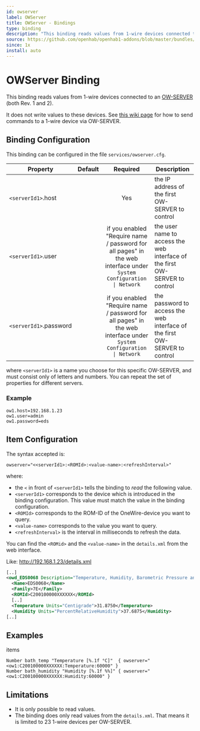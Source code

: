 ```yaml
---
id: owserver
label: OWServer
title: OWServer - Bindings
type: binding
description: "This binding reads values from 1-wire devices connected to an [OW-SERVER](http://www.embeddeddatasystems.com/OW-SERVER-1-Wire-to-Ethernet-Server-Revision-2_p_152.html) (both Rev. 1 and 2)."
source: https://github.com/openhab/openhab1-addons/blob/master/bundles/binding/org.openhab.binding.owserver/README.md
since: 1x
install: auto
---
```


<!-- Attention authors: Do not edit directly. Please add your changes to the appropriate source repository -->

<!-- {% include base.html %} -->

# OWServer Binding

This binding reads values from 1-wire devices connected to an [OW-SERVER](http://www.embeddeddatasystems.com/OW-SERVER-1-Wire-to-Ethernet-Server-Revision-2_p_152.html) (both Rev. 1 and 2).

It does not write values to these devices.  See [this wiki page](https://github.com/openhab/openhab1-addons/wiki/Samples-Binding-Config#how-to-turn-onoff-a-switch-from-ow-server-via-http-binding) for how to send commands to a 1-wire device via OW-SERVER.

## Binding Configuration

This binding can be configured in the file `services/owserver.cfg`.

| Property | Default | Required | Description |
|----------|---------|:--------:|-------------|
| `<serverId1>`.host | |   Yes    | the IP address of the first OW-SERVER to control |
| `<serverId1>`.user | | if you enabled "Require name / password for all pages" in the web interface under `System Configuration \| Network` | the user name to access the web interface of the first OW-SERVER to control |
| `<serverId1>`.password | | if you enabled "Require name / password for all pages" in the web interface under `System Configuration \| Network` | the password to access the web interface of the first OW-SERVER to control |

where `<serverId1>` is a name you choose for this specific OW-SERVER, and must consist only of letters and numbers.  You can repeat the set of properties for different servers.

### Example

```
ow1.host=192.168.1.23
ow1.user=admin
ow1.password=eds
```

## Item Configuration

The syntax accepted is:

```
owserver="<<serverId1>:<ROMId>:<value-name>:<refreshInterval>"
```

where:

* the `<` in front of `<serverId1>` tells the binding to _read_ the following value.
* `<serverId1>` corresponds to the device which is introduced in the binding configuration. This value must match the value in the binding configuration.
* `<ROMId>` corresponds to the ROM-ID of the OneWire-device you want to query.
* `<value-name>` corresponds to the value you want to query.
* `<refreshInterval>` is the interval in milliseconds to refresh the data.

You can find the `<ROMid>` and the `<value-name>` in the `details.xml` from the web interface.

Like: http://192.168.1.23/details.xml

```xml
[..]
<owd_EDS0068 Description="Temperature, Humidity, Barometric Pressure and Light Sensor">
  <Name>EDS0068</Name>
  <Family>7E</Family>
  <ROMId>C200100000XXXXXX</ROMId>
  [..]
  <Temperature Units="Centigrade">31.8750</Temperature>
  <Humidity Units="PercentRelativeHumidity">37.6875</Humidity>
[..]
```

## Examples

items

```
Number bath_temp "Temperature [%.1f °C]"  { owserver="<ow1:C200100000XXXXXX:Temperature:60000" }
Number bath_humidity "Humidity [%.1f %%]" { owserver="<ow1:C200100000XXXXXX:Humidity:60000" }
```

## Limitations

- It is only possible to read values.
- The binding does only read values from the `details.xml`.  That means it is limited to 23 1-wire devices per OW-SERVER.
